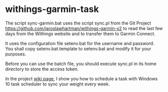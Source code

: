 # withings-garmin-task
The script sync-garmin.bat uses the script sync.pl from the Git Project 
https://github.com/jaroslawhartman/withings-garmin-v2
to read the last few days from the Withings website and to transfer them to Garmin Connect.

It uses the configuration file setenv.bat for the username and password.
You shall copy setenv.bat.template to setenv.bat and modify it for your purposes.

Before you can use the batch file, you should execute sync.pl in its home directory to store the access token.

In the project [wiki page](https://github.com/buchholzs/withings-garmin-task/wiki/How-to-schedule-a-task-for-regularly-syncing-the-weight-from-Withings-to-Garmin), I show you how to schedule a task with Windows 10 task scheduler to sync your weight every week.
